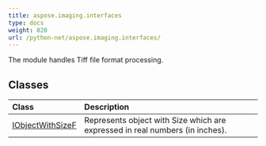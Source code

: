```yaml
---
title: aspose.imaging.interfaces
type: docs
weight: 820
url: /python-net/aspose.imaging.interfaces/
---
```



The module handles Tiff file format processing.

## **Classes**
| **Class** | **Description** |
| :- | :- |
| [IObjectWithSizeF](/imaging/python-net/aspose.imaging.interfaces/iobjectwithsizef/) | Represents object with Size which are expressed in real numbers (in inches). |
